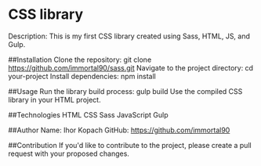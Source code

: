 # CSS library
Description: This is my first CSS library created using Sass, HTML, JS, and Gulp.

##Installation
Clone the repository: git clone https://github.com/immortal90/sass.git
Navigate to the project directory: cd your-project
Install dependencies: npm install

##Usage
Run the library build process: gulp build
Use the compiled CSS library in your HTML project.

##Technologies
HTML
CSS
Sass
JavaScript
Gulp

##Author
Name: Ihor Kopach
GitHub: https://github.com/immortal90

##Contribution
If you'd like to contribute to the project, please create a pull request with your proposed changes.
